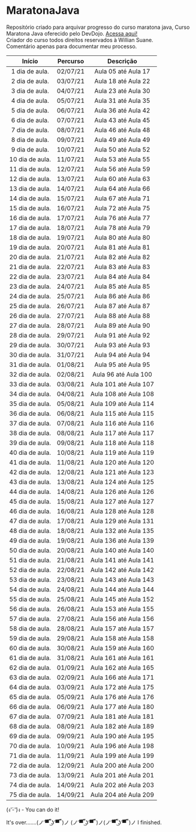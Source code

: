 # MaratonaJava
Repositório criado para arquivar progresso do curso maratona java, 
Curso Maratona Java oferecido pelo DevDojo. <a href="https://youtube.com/playlist?list=PL62G310vn6nHrMr1tFLNOYP_c73m6nAzL"> Acessa aqui!<a/></br>
Criador do curso todos direitos reservados à Willian Suane.
  </br>
Comentário apenas para documentar meu processo.


  Início      |   Percurso  |     Descrição     |
:-----------: |:-----------:|:-----------------:|
1 dia de aula.|  02/07/21 | Aula 05 até Aula 17 
2 dia de aula.|  03/07/21 | Aula 18 até Aula 22
3 dia de aula.|  04/07/21 | Aula 23 até Aula 30
4 dia de aula.|  05/07/21 | Aula 31 até Aula 35
5 dia de aula.|  06/07/21 | Aula 36 até Aula 42
6 dia de aula.|  07/07/21 | Aula 43 até Aula 45
7 dia de aula.|  08/07/21 | Aula 46 até Aula 48
8 dia de aula.|  09/07/21 | Aula 49 até Aula 49
9 dia de aula.|  10/07/21 | Aula 50 até Aula 52
10 dia de aula.| 11/07/21 | Aula 53 até Aula 55
11 dia de aula.| 12/07/21 | Aula 56 até Aula 59
12 dia de aula.| 13/07/21 | Aula 60 até Aula 63
13 dia de aula.| 14/07/21 | Aula 64 até Aula 66
14 dia de aula.| 15/07/21 | Aula 67 até Aula 71
15 dia de aula.| 16/07/21 | Aula 72 até Aula 75
16 dia de aula.| 17/07/21 | Aula 76 até Aula 77
17 dia de aula.| 18/07/21 | Aula 78 até Aula 79
18 dia de aula.| 19/07/21 | Aula 80 até Aula 80
19 dia de aula.| 20/07/21 | Aula 81 até Aula 81
20 dia de aula.| 21/07/21 | Aula 82 até Aula 82
21 dia de aula.| 22/07/21 | Aula 83 até Aula 83
22 dia de aula.| 23/07/21 | Aula 84 até Aula 84
23 dia de aula.| 24/07/21 | Aula 85 até Aula 85
24 dia de aula.| 25/07/21 | Aula 86 até Aula 86
25 dia de aula.| 26/07/21 | Aula 87 até Aula 87
26 dia de aula.| 27/07/21 | Aula 88 até Aula 88
27 dia de aula.| 28/07/21 | Aula 89 até Aula 90
28 dia de aula.| 29/07/21 | Aula 91 até Aula 92
29 dia de aula.| 30/07/21 | Aula 93 até Aula 93
30 dia de aula.| 31/07/21 | Aula 94 até Aula 94
31 dia de aula.| 01/08/21 | Aula 95 até Aula 95
32 dia de aula.| 02/08/21 | Aula 96 até Aula 100
33 dia de aula.| 03/08/21 | Aula 101 até Aula 107
34 dia de aula.| 04/08/21 | Aula 108 até Aula 108
35 dia de aula.| 05/08/21 | Aula 109 até Aula 114
36 dia de aula.| 06/08/21 | Aula 115 até Aula 115
37 dia de aula.| 07/08/21 | Aula 116 até Aula 116
38 dia de aula.| 08/08/21 | Aula 117 até Aula 117
39 dia de aula.| 09/08/21 | Aula 118 até Aula 118
40 dia de aula.| 10/08/21 | Aula 119 até Aula 119
41 dia de aula.| 11/08/21 | Aula 120 até Aula 120
42 dia de aula.| 12/08/21 | Aula 121 até Aula 123
43 dia de aula.| 13/08/21 | Aula 124 até Aula 125
44 dia de aula.| 14/08/21 | Aula 126 até Aula 126
45 dia de aula.| 15/08/21 | Aula 127 até Aula 127
46 dia de aula.| 16/08/21 | Aula 128 até Aula 128
47 dia de aula.| 17/08/21 | Aula 129 até Aula 131
48 dia de aula.| 18/08/21 | Aula 132 até Aula 135
49 dia de aula.| 19/08/21 | Aula 136 até Aula 139
50 dia de aula.| 20/08/21 | Aula 140 até Aula 140
51 dia de aula.| 21/08/21 | Aula 141 até Aula 141
52 dia de aula.| 22/08/21 | Aula 142 até Aula 142
53 dia de aula.| 23/08/21 | Aula 143 até Aula 143
54 dia de aula.| 24/08/21 | Aula 144 até Aula 144
55 dia de aula.| 25/08/21 | Aula 145 até Aula 152
56 dia de aula.| 26/08/21 | Aula 153 até Aula 155
57 dia de aula.| 27/08/21 | Aula 156 até Aula 156
58 dia de aula.| 28/08/21 | Aula 157 até Aula 157
59 dia de aula.| 29/08/21 | Aula 158 até Aula 158
60 dia de aula.| 30/08/21 | Aula 159 até Aula 160
61 dia de aula.| 31/08/21 | Aula 161 até Aula 161
62 dia de aula.| 01/09/21 | Aula 162 até Aula 165 
63 dia de aula.| 02/09/21 | Aula 166 até Aula 171
64 dia de aula.| 03/09/21 | Aula 172 até Aula 175
65 dia de aula.| 05/09/21 | Aula 176 até Aula 176
66 dia de aula.| 06/09/21 | Aula 177 até Aula 180
67 dia de aula.| 07/09/21 | Aula 181 até Aula 181
68 dia de aula.| 08/09/21 | Aula 182 até Aula 189
69 dia de aula.| 09/09/21 | Aula 190 até Aula 195
70 dia de aula.| 10/09/21 | Aula 196 até Aula 198
71 dia de aula.| 11/09/21 | Aula 199 até Aula 199
72 dia de aula.| 12/09/21 | Aula 200 até Aula 200
73 dia de aula.| 13/09/21 | Aula 201 até Aula 201
74 dia de aula.| 14/09/21 | Aula 202 até Aula 203
75 dia de aula.| 14/09/21 | Aula 204 até Aula 209


(ง'̀-'́)ง - You can do it!

It's over.......(ノ ͡▀̿ ̿ ͜ʖ ͡▀̿ ̿ )ノ (ノ ͡▀̿ ̿ ͜ʖ ͡▀̿ ̿ )ノ(ノ ͡▀̿ ̿ ͜ʖ ͡▀̿ ̿ )ノ I finished.
